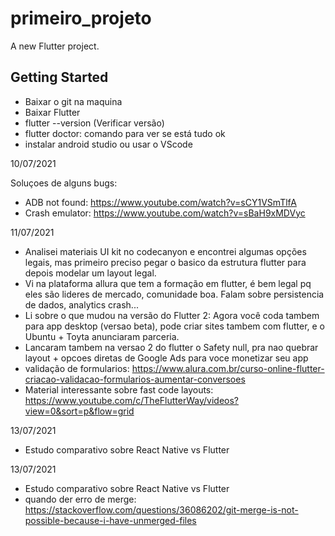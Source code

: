 # primeiro_projeto

A new Flutter project.

## Getting Started

- Baixar o git na maquina
- Baixar Flutter
- flutter --version (Verificar versão)
- flutter doctor: comando para ver se está tudo ok
- instalar android studio ou usar o VScode



10/07/2021

Soluçoes de alguns bugs:
- ADB not found: https://www.youtube.com/watch?v=sCY1VSmTlfA
- Crash emulator: https://www.youtube.com/watch?v=sBaH9xMDVyc


11/07/2021

- Analisei materiais UI kit no codecanyon e encontrei algumas opções legais, mas primeiro preciso pegar o basico da estrutura flutter para depois modelar um layout legal.
- Vi na plataforma allura que tem a formação em flutter, é bem legal pq eles são lideres de mercado, comunidade boa. Falam sobre persistencia de dados, analytics crash...
- Li sobre o que mudou na versão do Flutter 2: Agora você coda tambem para app desktop (versao beta), pode criar sites tambem com flutter, e o Ubuntu + Toyta anunciaram parceria.
- Lancaram tambem na versao 2 do flutter o Safety null, pra nao quebrar layout + opcoes diretas de Google Ads para voce monetizar seu app
- validação de formularios: https://www.alura.com.br/curso-online-flutter-criacao-validacao-formularios-aumentar-conversoes
- Material interessante sobre fast code layouts: https://www.youtube.com/c/TheFlutterWay/videos?view=0&sort=p&flow=grid

13/07/2021

- Estudo comparativo sobre React Native vs Flutter

13/07/2021

- Estudo comparativo sobre React Native vs Flutter
- quando der erro de merge: https://stackoverflow.com/questions/36086202/git-merge-is-not-possible-because-i-have-unmerged-files